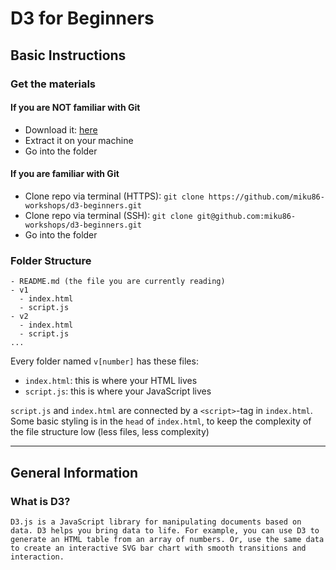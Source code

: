 # D3 for Beginners

## Basic Instructions

### Get the materials

#### If you are NOT familiar with Git

- Download it: [here](https://github.com/miku86-workshops/d3-beginners/archive/master.zip)
- Extract it on your machine
- Go into the folder

#### If you are familiar with Git

- Clone repo via terminal (HTTPS): `git clone https://github.com/miku86-workshops/d3-beginners.git`
- Clone repo via terminal (SSH): `git clone git@github.com:miku86-workshops/d3-beginners.git`
- Go into the folder

### Folder Structure

```
- README.md (the file you are currently reading)
- v1
  - index.html
  - script.js
- v2
  - index.html
  - script.js
...
```

Every folder named `v[number]` has these files:

- `index.html`: this is where your HTML lives
- `script.js`: this is where your JavaScript lives

`script.js` and `index.html` are connected by a `<script>`-tag in `index.html`. Some basic styling is in the `head` of `index.html`, to keep the complexity of the file structure low (less files, less complexity)

---

## General Information

### What is D3?

`D3.js is a JavaScript library for manipulating documents based on data. D3 helps you bring data to life. For example, you can use D3 to generate an HTML table from an array of numbers. Or, use the same data to create an interactive SVG bar chart with smooth transitions and interaction.`
